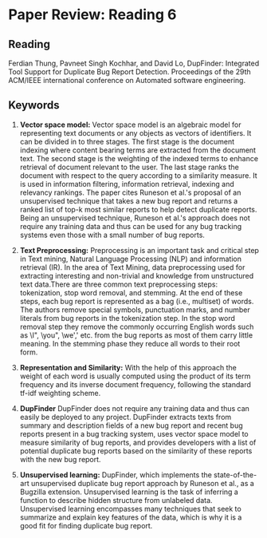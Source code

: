 # **Paper Review: Reading 6**
## **Reading**
Ferdian Thung, Pavneet Singh Kochhar, and David Lo, DupFinder: Integrated Tool Support for Duplicate Bug Report Detection. Proceedings of the 29th ACM/IEEE 
international conference on Automated software engineering.
## **Keywords**
1. **Vector space model:** Vector space model is an algebraic model for representing text documents or any objects as vectors of identifiers. It can be divided in to three stages. The first stage is the document indexing where content bearing terms are extracted from the document text. The second stage is the weighting of the indexed terms to enhance retrieval of document relevant to the user. The last stage ranks the document with respect to the query according to a similarity measure. It is used in information filtering, information retrieval, indexing and relevancy rankings. The paper cites Runeson  et  al.'s proposal of  an  unsupervised  technique that takes a new bug report and returns a ranked list of top-k most similar reports to help detect duplicate reports. Being an unsupervised technique, Runeson et al.'s approach does  not  require  any  training  data  and  thus  can  be  used for any bug tracking systems even those with a small number of bug reports. 

2. **Text Preprocessing:** Preprocessing is an important task and critical step in Text mining, Natural Language Processing (NLP) and information retrieval (IR). In the area of Text Mining, data preprocessing used for extracting interesting and non-trivial and knowledge from unstructured text data.There are three common text preprocessing  steps:  tokenization,  stop  word  removal,  and stemming.   At  the  end  of  these  steps,  each  bug  report  is represented as a bag (i.e., multiset) of words. The authors remove special symbols, punctuation marks, and number literals from bug reports in the tokenization step.  In the stop word removal step they remove the commonly occurring English words such as \I", \you", \we','  etc.  from the bug reports as most of them carry little meaning. In  the  stemming phase they reduce all words to their root form. 

3. **Representation and Similarity:** With the help of this approach the weight of each word is usually computed using the product of its term frequency  and  its  inverse  document  frequency,  following  the standard tf-idf weighting scheme. 

4. **DupFinder** DupFinder does not require any  training  data  and  thus  can  easily  be  deployed  to  any project.   DupFinder  extracts  texts  from  summary  and  description fields of a new bug report and recent bug reports present in a bug tracking system, uses vector space model to measure similarity of bug reports, and provides developers with a list of potential duplicate bug reports based on the similarity of these reports with the new bug report. 

5. **Unsupervised learning:** DupFinder, which implements the state-of-the-art unsupervised duplicate bug report approach by Runeson et al., as a Bugzilla extension. Unsupervised learning is the task of inferring a function to describe hidden structure from unlabeled data. Unsupervised learning encompasses many techniques that seek to summarize and explain key features of the data, which is why it is a good fit for finding duplicate bug report.
